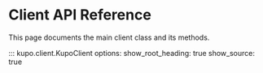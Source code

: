 # Client API Reference

This page documents the main client class and its methods.

::: kupo.client.KupoClient
    options:
      show_root_heading: true
      show_source: true 